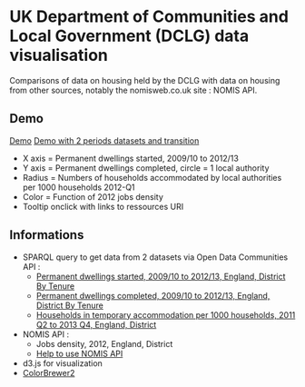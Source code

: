 # UK Department of Communities and Local Government (DCLG) data visualisation

Comparisons of data on housing held by the DCLG with data on housing from other sources, notably the nomisweb.co.uk site : NOMIS API.

## Demo

[Demo](http://jsfiddle.net/nicolasterpolilli/Ran9A/14/embedded/result/)
[Demo with 2 periods datasets and transition](http://jsfiddle.net/nicolasterpolilli/7ed26/3/embedded/result/)

* X axis = Permanent dwellings started, 2009/10 to 2012/13 
* Y axis = Permanent dwellings completed, circle = 1 local authority
* Radius = Numbers of households accommodated by local authorities per 1000 households 2012-Q1
* Color = Function of 2012 jobs density
* Tooltip onclick with links to ressources URI


## Informations

* SPARQL query to get data from 2 datasets via Open Data Communities API :
    * [Permanent dwellings started, 2009/10 to 2012/13, England, District By Tenure](http://opendatacommunities.org/data/house-building/starts/tenure)
    * [Permanent dwellings completed, 2009/10 to 2012/13, England, District By Tenure](http://opendatacommunities.org/data/house-building/completions/tenure)
    * [Households in temporary accommodation per 1000 households, 2011 Q2 to 2013 Q4, England, District](http://opendatacommunities.org/data/homelessness/households-accommodated-per-1000/temporary-housing-types)
* NOMIS API :
    * Jobs density, 2012, England, District
    * [Help to use NOMIS API](https://github.com/the-frey/odc_nomis)
* d3.js for visualization
* [ColorBrewer2](http://colorbrewer2.org)